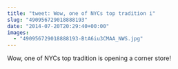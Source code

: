```yaml
---
title: "tweet: Wow, one of NYCs top tradition i"
slug: "490956729018888193"
date: "2014-07-20T20:29:40+00:00"
images:
  - "490956729018888193-BtA6iu3CMAA_NWS.jpg"
---
```

Wow, one of NYCs top tradition is opening a corner store! 